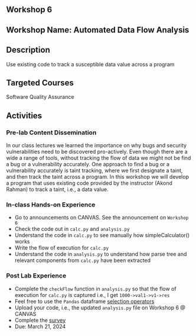 ## Workshop 6

## Workshop Name: Automated Data Flow Analysis 

## Description 

Use existing code to track a susceptible data value across a program 

## Targeted Courses 

Software Quality Assurance 

## Activities 

### Pre-lab Content Dissemination 

In our class lectures we learned the importance on why bugs and security vulnerabilities need to be discovered pro-actively. Even though there are a wide a range of tools, without tracking the flow of data we might not be find a bug or a vulnerability accurately. One approach to find a bug or a vulnerability accurately is taint tracking, where we first designate a taint, and then track the taint across a program. In this workshop we will develop a program that uses existing code provided by the instructor (Akond Rahman) to track a taint, i.e., a data value.  

### In-class Hands-on Experience 

- Go to announcements on CANVAS. See the announcement on `Workshop 6`
- Check the code out in `calc.py` and `analysis.py`
- Understand the code in `calc.py` to see manually how simpleCalculator() works
- Write the flow of execution for `calc.py` 
- Understand the code in `analysis.py` to understand how parse tree and relevant components from `calc.py` have been extracted

### Post Lab Experience 
- Complete the `checkFlow` function in `analysis.py` so that the flow of execution for `calc.py` is captured i.e., I get `1000->val1->v1->res`
- Feel free to use the `Pandas` dataframe [selection operators](https://pandas.pydata.org/docs/user_guide/10min.html#selection)
- Upload your code, i.e., the updated `analysis.py` file on Workshop 6 @ CANVAS  
- Complete the [survey](https://auburn.qualtrics.com/jfe/form/SV_0chh9rpr4X9Prfg)
- Due: March 21, 2024